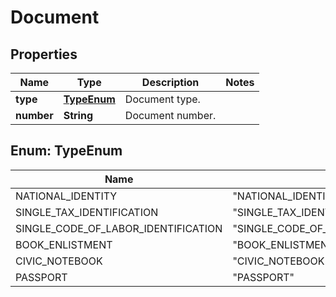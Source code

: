 
# Document

## Properties
Name | Type | Description | Notes
------------ | ------------- | ------------- | -------------
**type** | [**TypeEnum**](#TypeEnum) | Document type. | 
**number** | **String** | Document number. | 


<a name="TypeEnum"></a>
## Enum: TypeEnum
Name | Value
---- | -----
NATIONAL_IDENTITY | &quot;NATIONAL_IDENTITY&quot;
SINGLE_TAX_IDENTIFICATION | &quot;SINGLE_TAX_IDENTIFICATION&quot;
SINGLE_CODE_OF_LABOR_IDENTIFICATION | &quot;SINGLE_CODE_OF_LABOR_IDENTIFICATION&quot;
BOOK_ENLISTMENT | &quot;BOOK_ENLISTMENT&quot;
CIVIC_NOTEBOOK | &quot;CIVIC_NOTEBOOK&quot;
PASSPORT | &quot;PASSPORT&quot;



